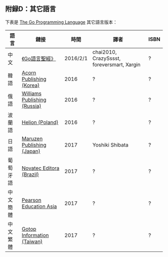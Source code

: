 ## 附録D：其它語言

下表是 [The Go Programming Language](http://www.gopl.io/) 其它語言版本：

語言 | 鏈接 | 時間 | 譯者 | ISBN
---- | ---- | ---- | ---- | ----
中文     | [《Go語言聖經》][gopl-zh] | 2016/2/1 | chai2010, CrazySssst, foreversmart, Xargin | ?
韓語     | [Acorn Publishing (Korea)](http://www.acornpub.co.kr/) | 2016 | ? | ?
俄語     | [Williams Publishing (Russia)](http://www.williamspublishing.com/) | 2016 | ? | ?
波蘭語   | [Helion (Poland)](http://helion.pl/) | 2016 | ? | ? |
日語     | [Maruzen Publishing (Japan)](http://www.maruzen.co.jp/corp/en/services/publishing.html) | 2017 | Yoshiki Shibata | ?
葡萄牙語 | [Novatec Editora (Brazil)](http://novatec.com.br/) |2017 | ? | ?
中文簡體 | [Pearson Education Asia](http://www.pearsonapac.com/) |2017 | ? | ?
中文繁體 | [Gotop Information (Taiwan)](http://www.gotop.com.tw/) | 2017 | ? | ?


[gopl-zh]: http://golang-china.github.io/gopl-zh/  "《Go語言聖經》"
